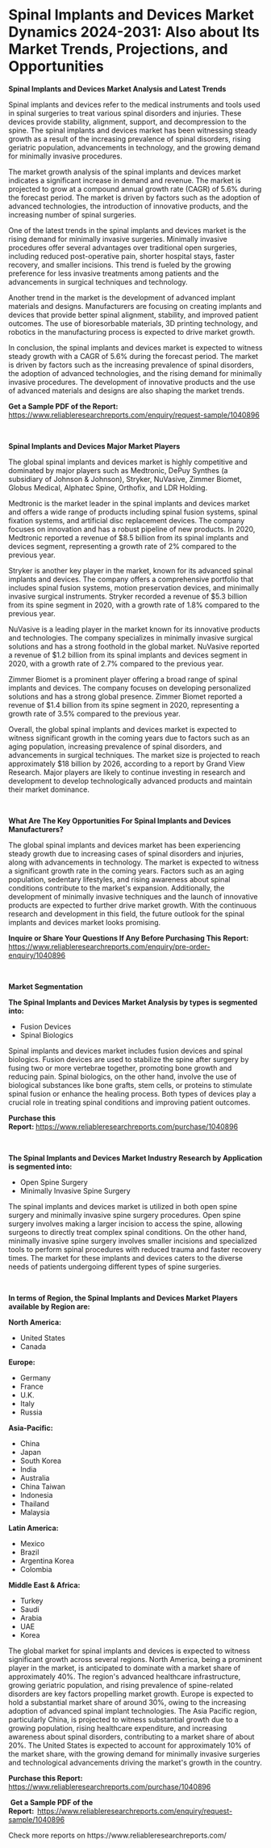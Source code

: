 <p><h1>Spinal Implants and Devices Market Dynamics 2024-2031: Also about Its Market Trends, Projections, and Opportunities</h1></p><p><strong>Spinal Implants and Devices Market Analysis and Latest Trends</strong></p>
<p><p>Spinal implants and devices refer to the medical instruments and tools used in spinal surgeries to treat various spinal disorders and injuries. These devices provide stability, alignment, support, and decompression to the spine. The spinal implants and devices market has been witnessing steady growth as a result of the increasing prevalence of spinal disorders, rising geriatric population, advancements in technology, and the growing demand for minimally invasive procedures.</p><p>The market growth analysis of the spinal implants and devices market indicates a significant increase in demand and revenue. The market is projected to grow at a compound annual growth rate (CAGR) of 5.6% during the forecast period. The market is driven by factors such as the adoption of advanced technologies, the introduction of innovative products, and the increasing number of spinal surgeries.</p><p>One of the latest trends in the spinal implants and devices market is the rising demand for minimally invasive surgeries. Minimally invasive procedures offer several advantages over traditional open surgeries, including reduced post-operative pain, shorter hospital stays, faster recovery, and smaller incisions. This trend is fueled by the growing preference for less invasive treatments among patients and the advancements in surgical techniques and technology.</p><p>Another trend in the market is the development of advanced implant materials and designs. Manufacturers are focusing on creating implants and devices that provide better spinal alignment, stability, and improved patient outcomes. The use of bioresorbable materials, 3D printing technology, and robotics in the manufacturing process is expected to drive market growth.</p><p>In conclusion, the spinal implants and devices market is expected to witness steady growth with a CAGR of 5.6% during the forecast period. The market is driven by factors such as the increasing prevalence of spinal disorders, the adoption of advanced technologies, and the rising demand for minimally invasive procedures. The development of innovative products and the use of advanced materials and designs are also shaping the market trends.</p></p>
<p><strong>Get a Sample PDF of the Report:&nbsp;</strong> <a href="https://www.reliableresearchreports.com/enquiry/request-sample/1040896">https://www.reliableresearchreports.com/enquiry/request-sample/1040896</a></p>
<p>&nbsp;</p>
<p><strong>Spinal Implants and Devices Major Market Players</strong></p>
<p><p>The global spinal implants and devices market is highly competitive and dominated by major players such as Medtronic, DePuy Synthes (a subsidiary of Johnson & Johnson), Stryker, NuVasive, Zimmer Biomet, Globus Medical, Alphatec Spine, Orthofix, and LDR Holding.</p><p>Medtronic is the market leader in the spinal implants and devices market and offers a wide range of products including spinal fusion systems, spinal fixation systems, and artificial disc replacement devices. The company focuses on innovation and has a robust pipeline of new products. In 2020, Medtronic reported a revenue of $8.5 billion from its spinal implants and devices segment, representing a growth rate of 2% compared to the previous year.</p><p>Stryker is another key player in the market, known for its advanced spinal implants and devices. The company offers a comprehensive portfolio that includes spinal fusion systems, motion preservation devices, and minimally invasive surgical instruments. Stryker recorded a revenue of $5.3 billion from its spine segment in 2020, with a growth rate of 1.8% compared to the previous year.</p><p>NuVasive is a leading player in the market known for its innovative products and technologies. The company specializes in minimally invasive surgical solutions and has a strong foothold in the global market. NuVasive reported a revenue of $1.2 billion from its spinal implants and devices segment in 2020, with a growth rate of 2.7% compared to the previous year.</p><p>Zimmer Biomet is a prominent player offering a broad range of spinal implants and devices. The company focuses on developing personalized solutions and has a strong global presence. Zimmer Biomet reported a revenue of $1.4 billion from its spine segment in 2020, representing a growth rate of 3.5% compared to the previous year.</p><p>Overall, the global spinal implants and devices market is expected to witness significant growth in the coming years due to factors such as an aging population, increasing prevalence of spinal disorders, and advancements in surgical techniques. The market size is projected to reach approximately $18 billion by 2026, according to a report by Grand View Research. Major players are likely to continue investing in research and development to develop technologically advanced products and maintain their market dominance.</p></p>
<p>&nbsp;</p>
<p><strong>What Are The Key Opportunities For Spinal Implants and Devices Manufacturers?</strong></p>
<p><p>The global spinal implants and devices market has been experiencing steady growth due to increasing cases of spinal disorders and injuries, along with advancements in technology. The market is expected to witness a significant growth rate in the coming years. Factors such as an aging population, sedentary lifestyles, and rising awareness about spinal conditions contribute to the market's expansion. Additionally, the development of minimally invasive techniques and the launch of innovative products are expected to further drive market growth. With the continuous research and development in this field, the future outlook for the spinal implants and devices market looks promising.</p></p>
<p><strong>Inquire or Share Your Questions If Any Before Purchasing This Report:</strong> <a href="https://www.reliableresearchreports.com/enquiry/pre-order-enquiry/1040896">https://www.reliableresearchreports.com/enquiry/pre-order-enquiry/1040896</a></p>
<p>&nbsp;</p>
<p><strong>Market Segmentation</strong></p>
<p><strong>The Spinal Implants and Devices Market Analysis by types is segmented into:</strong></p>
<p><ul><li>Fusion Devices</li><li>Spinal Biologics</li></ul></p>
<p><p>Spinal implants and devices market includes fusion devices and spinal biologics. Fusion devices are used to stabilize the spine after surgery by fusing two or more vertebrae together, promoting bone growth and reducing pain. Spinal biologics, on the other hand, involve the use of biological substances like bone grafts, stem cells, or proteins to stimulate spinal fusion or enhance the healing process. Both types of devices play a crucial role in treating spinal conditions and improving patient outcomes.</p></p>
<p><strong>Purchase this Report:&nbsp;</strong><a href="https://www.reliableresearchreports.com/purchase/1040896">https://www.reliableresearchreports.com/purchase/1040896</a></p>
<p>&nbsp;</p>
<p><strong>The Spinal Implants and Devices Market Industry Research by Application is segmented into:</strong></p>
<p><ul><li>Open Spine Surgery</li><li>Minimally Invasive Spine Surgery</li></ul></p>
<p><p>The spinal implants and devices market is utilized in both open spine surgery and minimally invasive spine surgery procedures. Open spine surgery involves making a larger incision to access the spine, allowing surgeons to directly treat complex spinal conditions. On the other hand, minimally invasive spine surgery involves smaller incisions and specialized tools to perform spinal procedures with reduced trauma and faster recovery times. The market for these implants and devices caters to the diverse needs of patients undergoing different types of spine surgeries.</p></p>
<p>&nbsp;</p>
<p><strong>In terms of Region, the Spinal Implants and Devices Market Players available by Region are:</strong></p>
<p>
    <p> <strong> North America: </strong>
        <ul>
            <li>United States</li>
            <li>Canada</li>
        </ul>
        </p> 
    <p> <strong> Europe: </strong>
        <ul>
            <li>Germany</li>
            <li>France</li>
            <li>U.K.</li>
            <li>Italy</li>
            <li>Russia</li>
        </ul>
        </p> 
    <p> <strong> Asia-Pacific: </strong>
        <ul>
            <li>China</li>
            <li>Japan</li>
            <li>South Korea</li>
            <li>India</li>
            <li>Australia</li>
            <li>China Taiwan</li>
            <li>Indonesia</li>
            <li>Thailand</li>
            <li>Malaysia</li>
        </ul>
        </p> 
    <p> <strong> Latin America: </strong>
        <ul>
            <li>Mexico</li>
            <li>Brazil</li>
            <li>Argentina Korea</li>
            <li>Colombia</li>
        </ul>
        </p> 
    <p> <strong> Middle East & Africa: </strong>
        <ul>
            <li>Turkey</li>
            <li>Saudi</li>
            <li>Arabia</li>
            <li>UAE</li>
            <li>Korea</li>
        </ul>
    </p>
    </p>
<p><p>The global market for spinal implants and devices is expected to witness significant growth across several regions. North America, being a prominent player in the market, is anticipated to dominate with a market share of approximately 40%. The region's advanced healthcare infrastructure, growing geriatric population, and rising prevalence of spine-related disorders are key factors propelling market growth. Europe is expected to hold a substantial market share of around 30%, owing to the increasing adoption of advanced spinal implant technologies. The Asia Pacific region, particularly China, is projected to witness substantial growth due to a growing population, rising healthcare expenditure, and increasing awareness about spinal disorders, contributing to a market share of about 20%. The United States is expected to account for approximately 10% of the market share, with the growing demand for minimally invasive surgeries and technological advancements driving the market's growth in the country.</p></p>
<p><strong>Purchase this Report: </strong><a href="https://www.reliableresearchreports.com/purchase/1040896">https://www.reliableresearchreports.com/purchase/1040896</a></p>
<p>&nbsp;<strong>Get a Sample PDF of the Report:&nbsp;&nbsp;</strong><a href="https://www.reliableresearchreports.com/enquiry/request-sample/1040896">https://www.reliableresearchreports.com/enquiry/request-sample/1040896</a></p>
<p><strong></strong></p>
<p>Check more reports on https://www.reliableresearchreports.com/</p>